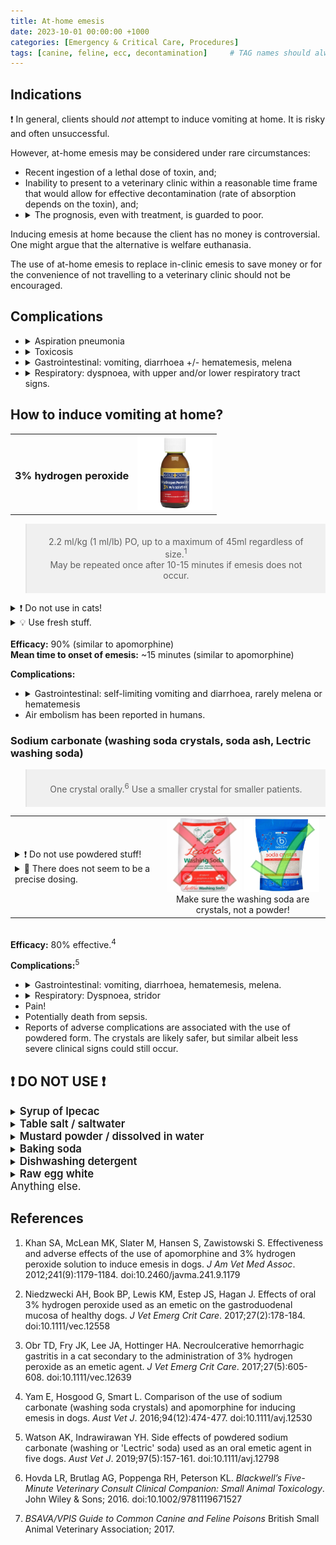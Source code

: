 ```yaml
---
title: At-home emesis
date: 2023-10-01 00:00:00 +1000
categories: [Emergency & Critical Care, Procedures]
tags: [canine, feline, ecc, decontamination]     # TAG names should always be lowercase
---
```


## Indications

&#10071; In general, clients should *not* attempt to induce vomiting at home. It is risky and often unsuccessful.

However, at-home emesis may be considered under rare circumstances:

<ul>
  <li> Recent ingestion of a lethal dose of toxin, and;</li>
  <li> Inability to present to a veterinary clinic within a reasonable time frame that would allow for effective decontamination (rate of absorption depends on the toxin), and;</li>
  <li>
    <details>
    <summary>The prognosis, even with treatment, is guarded to poor.</summary>
    <ul>
      <li> E.g. 1080, paraquat, blue-green algae, karaka berry toxicity etc.</li>
      <li>Unless consumed in very high doses, rodenticide and slug bait toxicities can usually be treated with reasonable prognosis, even without prompt emesis.</li>
    </ul>
    </details>
  </li>
</ul>

Inducing emesis at home because the client has no money is controversial. One might argue that the alternative is welfare euthanasia.

The use of at-home emesis to replace in-clinic emesis to save money or for the convenience of not travelling to a veterinary clinic should not be encouraged.

## Complications

<ul>
  <li>
    <details>
      <summary>Aspiration pneumonia</summary>
      <ul>
        <li>Patients showing neurological signs</li>
        <li>Brachycephalics</li>
      </ul>
    </details>
  </li>
  <li>
    <details>
      <summary>Toxicosis</summary>
      <ul>
        <li>Overdose e.g. salt toxicosis</li>
        <li>Wrong substance used e.g. baking soda or caustic soda or laundry detergent instead of washing soda.</li>
      </ul>
    </details>
  </li>
  <li>
    <details>
      <summary>Gastrointestinal: vomiting, diarrhoea +/- hematemesis, melena</summary>
      <ul>
        <li>Many substances used to induce vomiting are toxins themselves and often cause gastrointestinal signs of vomiting and diarrhoea.</li>
        <li>Severe irritation can cause ulceration and gastrointestinal bleeding.</li>
      </ul>
    </details>
  </li>
  <li>
  <details>
    <summary>Respiratory: dyspnoea, with upper and/or lower respiratory tract signs.</summary>
    <ul>
      <li>Laryngitis and tracheitis can cause upper airway swelling and obstruction.</li>
      <li>Aspiration can cause chemical pneumonitis.</li></ul>
  </details>
  </li>
</ul>

## How to induce vomiting at home?

<table style="width:100%;">
  <tr style="background-color:rgba(255,255,255,0);border-bottom:0pt">
    <td style="white-space:normal">
      <h3 style="font-weight:bold">3% hydrogen peroxide</h3>
    </td>
    <td style="white-space:normal">
      <img src="/assets/images/2023-10-01-emesis/hydrogen-peroxide.jpg" alt="hydrogen peroxide" style="width:120px;height:120px;">
    </td>
  </tr>
</table>

<blockquote style="font-size:100%;text-align:center;background-color:rgba(0,0,0,0.05);padding:20px">
  2.2 ml/kg (1 ml/lb) PO, up to a maximum of 45ml regardless of size.<sup>1</sup>
  <br>May be repeated once after 10-15 minutes if emesis does not occur.
</blockquote>

<details>
  <summary>&#10071; Do not use in cats!</summary>
  <ul>Although some have suggested that it can be used cautiously in cats, they may be more susceptible to developing complications of ulcerative gastritis.</ul>
</details>

<details>
  <summary>&#128161; Use fresh stuff.</summary>
  <ul>3% hydrogen peroxide decomposes at a rate of 0.5% each year when stored out of the light at room temperature.</ul>
</details>

<br>
<b>Efficacy:</b> 90% (similar to apomorphine)
<br><b>Mean time to onset of emesis:</b> ~15 minutes (similar to apomorphine)

<b>Complications:</b>
<ul>
  <li>
  <details>
    <summary>Gastrointestinal: self-limiting vomiting and diarrhoea, rarely melena or hematemesis</summary>
    <ul>
      <li>Ulcerative esophagitis, gastritis and duodenitis, especially with repeated dosing.</li>
      <li>Occurs immediately and progresses over hours, self-limiting and resolved within 1-2 weeks.<sup>2</sup></li>
      <li>Gastrointestinal bleeding is possible.</li>
    </ul>
  </details>
  </li>
  <li>Air embolism has been reported in humans.</li>
</ul>

<h3 style="font-weight:bold">Sodium carbonate (washing soda crystals, soda ash, Lectric washing soda)</h3>

<blockquote style="font-size:100%;text-align:center;background-color:rgba(0,0,0,0.05);padding:20px">
One crystal orally.<sup>6</sup> Use a smaller crystal for smaller patients.
</blockquote>

<table style="width:100%">
  <tr style="background-color:rgba(255,255,255,0);border-bottom:0pt">
    <td style="white-space:normal">
      <details>
        <summary>&#10071; Do not use powdered stuff!</summary>
        <ul>
          The powder form is much stronger and more likely to cause severe and painful gastrointestinal ulceration.
          <br>It is also more likely to be aspirated, resulting in pneumonitis.
        </ul>
      </details>
      <details>
        <summary>&#128173; There does not seem to be a precise dosing.</summary>
        <ul>Other frequently cited dosing include up to 3-5 crystals, or 1 g per 10 kg.</ul>
      </details>
    </td>
    <td align=center style="white-space:normal">
      <img src="/assets/images/2023-10-01-emesis/lectric-washing-soda.jpg" alt="powdered washing soda" style="width:120px;height:120px;">
      <img src="/assets/images/2023-10-01-emesis/bexters-soda-crystals.jpg" alt="washing soda crystals" style="width:120px;height:120px;">
      <br> Make sure the washing soda are crystals, not a powder!
    </td>
  </tr>
</table>

<br><b>Efficacy:</b> 80% effective.<sup>4</sup>

<b>Complications:</b><sup>5</sup>
<ul>
  <li>
  <details>
    <summary>Gastrointestinal: vomiting, diarrhoea, hematemesis, melena.</summary>
    <ul>Ulcerative stomatitis, glossitis, pharyngitis, esophagitis, gastritis +/- gastrointestinal bleeding.</ul>
    <ul>Particularly with powdered form.</ul>
  </details>
  </li>
  <li>
  <details>
    <summary>Respiratory: Dyspnoea, stridor</summary>
    <ul>
      <li>Chemically-induced laryngitis</li>
      <li>Chemical pneumonitis +/- secondary bacterial pneumonia.</li>
    </ul>
  </details>
  </li>
  <li>Pain!</li>
  <li>Potentially death from sepsis.</li>
  <li>Reports of adverse complications are associated with the use of powdered form. The crystals are likely safer, but similar albeit less severe clinical signs could still occur.</li>
</ul>


<h2>&#10071; DO NOT USE &#10071;</h2>

  <details>
    <summary><span style="font-size:120%;font-weight:600">Syrup of Ipecac</span></summary>
        <ul>
          <li>Derived from the roots of the ipecacuanha plant. The active ingredients are plant alkaloids, cephaeline, and methyl-cephaeline (emetine), all of which are poisons and induce vomiting.</li>
          <li>It was assumed that if the patient threw up immediately, there would be little concern about its intrinsic poisonous nature. However, evidence for its safety is scant.</li>
          <li>Despite being an effective emetic in humans, studies did not show that it improves patient outcomes, compared to activated charcoal treatment.</li>
          <li>Today, it is no longer recommended and is not commercially available.</li>
          <li>Dose (human): 15-30 ml, followed by a cup of warm water.</li>
        </ul>
  </details>

<details>
  <summary><span style="font-size:120%;font-weight:600">Table salt / saltwater</span></summary>
  <ul>
    <li>Although saltwater is an effective emetic, there is a high risk of overdose and causing hypernatremia (salt toxicity).</li>
    <li>Toxic dose (dog): > 2-3 g/kg, lethal dose (dog): > 4 g/kg [1 teaspoon = 6 grams, 1 tablespoon = 17 grams of salt]</li>
    <li>Dose (human): 1 tablespoon dissolved in a cup of warm water.</li>
  </ul>
</details>

<details>
  <summary><span style="font-size:120%;font-weight:600">Mustard powder / dissolved in water</span></summary>
  <ul>
    <li>Although mustard dissolved in water is safer than most on this list, it is not considered a reliable method of emesis and is not recommended.</li>
    <li>Dry mustard powder should be avoided due to a high risk of aspiration.</li>
    <li>Dose (human): 1-2 teaspoons dissolved in a cup of warm water.</li>
  </ul>
</details>

<details>
  <summary><span style="font-size:120%;font-weight:600">Baking soda</span></summary>
  <ul>
    <li>Unreliable method of inducing emesis.</li>
    <li>Contains sodium, about 1/20 the concentration compared to table salt. Can cause hypernatremia (salt toxicity) when consumed in very large amounts.</li>
    <li>Toxic dose (dog): > 10-20 g/kg (2-4 teaspoons/kg) — vomiting and diarrhoea.</li>
  </ul>
</details>

<details>
  <summary><span style="font-size:120%;font-weight:600">Dishwashing detergent</span></summary>
  <ul>
    <li>A poison itself that can cause vomiting.</li>
    <li>Household-grade dishwashing detergent can cause vomiting and diarrhoea. More serious clinical signs are uncommon.</li>
  </ul>
</details>

<details>
  <summary><span style="font-size:120%;font-weight:600">Raw egg white</span></summary>
  <ul>Does not work.</ul>
</details>

<div style="font-size:120%;font-weight:400">Anything else.</div>

## References

1. Khan SA, McLean MK, Slater M, Hansen S, Zawistowski S. Effectiveness and adverse effects of the use of apomorphine and 3% hydrogen peroxide solution to induce emesis in dogs. *J Am Vet Med Assoc*. 2012;241(9):1179-1184. doi:10.2460/javma.241.9.1179

2. Niedzwecki AH, Book BP, Lewis KM, Estep JS, Hagan J. Effects of oral 3% hydrogen peroxide used as an emetic on the gastroduodenal mucosa of healthy dogs. *J Vet Emerg Crit Care*. 2017;27(2):178-184. doi:10.1111/vec.12558

3. Obr TD, Fry JK, Lee JA, Hottinger HA. Necroulcerative hemorrhagic gastritis in a cat secondary to the administration of 3% hydrogen peroxide as an emetic agent. *J Vet Emerg Crit Care*. 2017;27(5):605-608. doi:10.1111/vec.12639

4. Yam E, Hosgood G, Smart L. Comparison of the use of sodium carbonate (washing soda crystals) and apomorphine for inducing emesis in dogs. *Aust Vet J*. 2016;94(12):474-477. doi:10.1111/avj.12530

5. Watson AK, Indrawirawan YH. Side effects of powdered sodium carbonate (washing or 'Lectric' soda) used as an oral emetic agent in five dogs. *Aust Vet J*. 2019;97(5):157-161. doi:10.1111/avj.12798

6. Hovda LR, Brutlag AG, Poppenga RH, Peterson KL. *Blackwell’s Five-Minute Veterinary Consult Clinical Companion: Small Animal Toxicology*. John Wiley & Sons; 2016. doi:10.1002/9781119671527

7. *BSAVA/VPIS Guide to Common Canine and Feline Poisons* British Small Animal Veterinary Association; 2017.
‌



